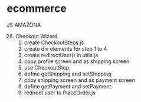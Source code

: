 # ecommerce

JS AMAZONA

26. Checkout Wizard
    1. create CheckoutSteps.js
    2. create div elements for step 1 to 4
    3. create redirectUser() in utils.js
    4. copy profile screen and as shipping screen
    5. use CheckoutStep
    6. define getShipping and setShipping
    7. copy shipping screen and as payment screen
    8. define getPayment and setPayment
    9. redirect user to PlaceOrder.js
